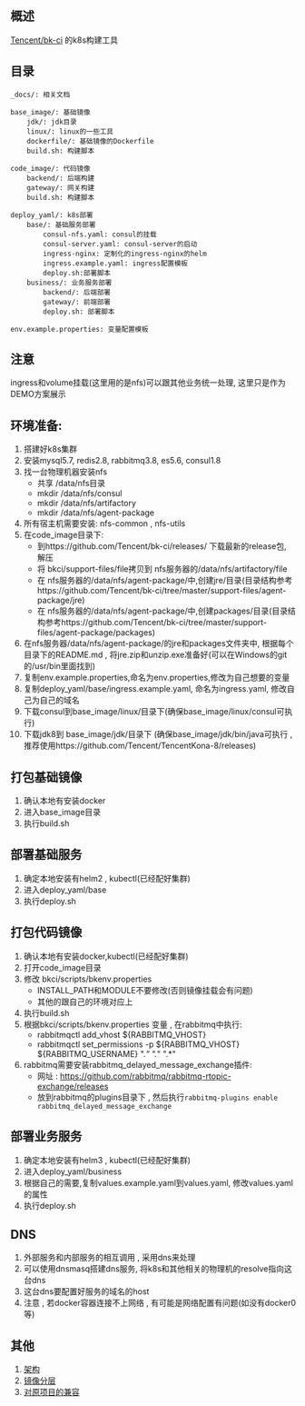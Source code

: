 ## 概述
[Tencent/bk-ci](https://github.com/Tencent/bk-ci) 的k8s构建工具

## 目录
```
_docs/: 相关文档

base_image/: 基础镜像
    jdk/: jdk目录
    linux/: linux的一些工具
    dockerfile/: 基础镜像的Dockerfile
    build.sh: 构建脚本

code_image/: 代码镜像
    backend/: 后端构建
    gateway/: 网关构建
    build.sh: 构建脚本

deploy_yaml/: k8s部署
    base/: 基础服务部署
        consul-nfs.yaml: consul的挂载
        consul-server.yaml: consul-server的启动
        ingress-nginx: 定制化的ingress-nginx的helm
        ingress.example.yaml: ingress配置模板
        deploy.sh:部署脚本
    business/: 业务服务部署
        backend/: 后端部署
        gateway/: 前端部署
        deploy.sh: 部署脚本

env.example.properties: 变量配置模板
```

## 注意
ingress和volume挂载(这里用的是nfs)可以跟其他业务统一处理, 这里只是作为DEMO方案展示

## 环境准备:
1. 搭建好k8s集群
2. 安装mysql5.7, redis2.8, rabbitmq3.8, es5.6, consul1.8
3. 找一台物理机器安装nfs
    - 共享 /data/nfs目录 
    - mkdir /data/nfs/consul
    - mkdir /data/nfs/artifactory
    - mkdir /data/nfs/agent-package
4. 所有宿主机需要安装: nfs-common , nfs-utils
5. 在code_image目录下: 
    - 到https://github.com/Tencent/bk-ci/releases/ 下载最新的release包, 解压
    - 将 bkci/support-files/file拷贝到 nfs服务器的/data/nfs/artifactory/file
    - 在 nfs服务器的/data/nfs/agent-package/中,创建jre/目录(目录结构参考https://github.com/Tencent/bk-ci/tree/master/support-files/agent-package/jre)
    - 在 nfs服务器的/data/nfs/agent-package/中,创建packages/目录(目录结构参考https://github.com/Tencent/bk-ci/tree/master/support-files/agent-package/packages) 
6. 在nfs服务器/data/nfs/agent-package/的jre和packages文件夹中, 根据每个目录下的README.md , 将jre.zip和unzip.exe准备好(可以在Windows的git的/usr/bin里面找到)
7. 复制env.example.properties,命名为env.properties,修改为自己想要的变量
8. 复制deploy_yaml/base/ingress.example.yaml, 命名为ingress.yaml, 修改自己为自己的域名
9. 下载consul到base_image/linux/目录下(确保base_image/linux/consul可执行)
10. 下载jdk8到 base_image/jdk/目录下 (确保base_image/jdk/bin/java可执行 , 推荐使用https://github.com/Tencent/TencentKona-8/releases)


## 打包基础镜像
1. 确认本地有安装docker
2. 进入base_image目录
3. 执行build.sh

## 部署基础服务
1. 确定本地安装有helm2 , kubectl(已经配好集群)
2. 进入deploy_yaml/base 
3. 执行deploy.sh

## 打包代码镜像
1. 确认本地有安装docker,kubectl(已经配好集群)
2. 打开code_image目录 
3. 修改 bkci/scripts/bkenv.properties 
    - INSTALL_PATH和MODULE不要修改(否则镜像挂载会有问题)
    - 其他的跟自己的环境对应上
4. 执行build.sh
5. 根据bkci/scripts/bkenv.properties 变量 , 在rabbitmq中执行:
    - rabbitmqctl add_vhost ${RABBITMQ_VHOST}
    - rabbitmqctl set_permissions -p ${RABBITMQ_VHOST} ${RABBITMQ_USERNAME} ".*" ".*" ".*"
6. rabbitmq需要安装rabbitmq_delayed_message_exchange插件:
    - 网址 : https://github.com/rabbitmq/rabbitmq-rtopic-exchange/releases
    - 放到rabbitmq的plugins目录下 , 然后执行```rabbitmq-plugins enable rabbitmq_delayed_message_exchange```


## 部署业务服务
1. 确定本地安装有helm3 , kubectl(已经配好集群)
2. 进入deploy_yaml/business
3. 根据自己的需要,复制values.example.yaml到values.yaml, 修改values.yaml的属性
4. 执行deploy.sh

## DNS
1. 外部服务和内部服务的相互调用 , 采用dns来处理
2. 可以使用dnsmasq搭建dns服务, 将k8s和其他相关的物理机的resolve指向这台dns
3. 这台dns要配置好服务的域名的host
4. 注意 , 若docker容器连接不上网络 , 有可能是网络配置有问题(如没有docker0等)

## 其他
1. [架构](_docs/架构.md)
2. [镜像分层](_docs/镜像分层.md)
3. [对原项目的兼容](_docs/对原项目的兼容.md)